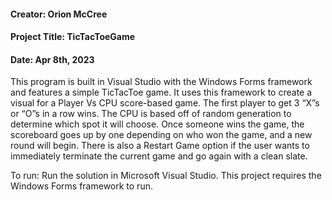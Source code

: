 ﻿#### Creator: Orion McCree

#### Project Title: TicTacToeGame

#### Date: Apr 8th, 2023

This program is built in Visual Studio with the Windows Forms framework and features a simple TicTacToe game. It uses this framework to create a visual
for a Player Vs CPU score-based game. The first player to get 3 “X”s or “O”s in a row wins.
The CPU is based off of random generation to determine which spot it will choose.
Once someone wins the game, the scoreboard goes up by one depending on who won the game, and a new round will begin.
There is also a Restart Game option if the user wants to immediately terminate the current game and go again with a clean slate.

To run: Run the solution in Microsoft Visual Studio. This project requires the Windows Forms framework to run.